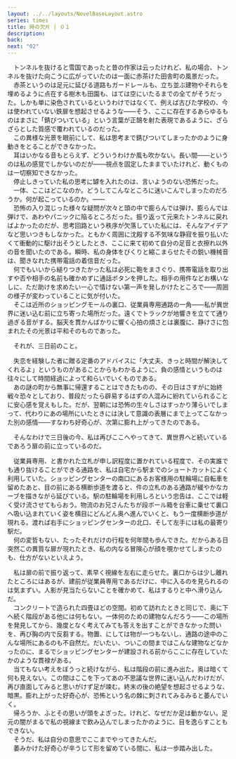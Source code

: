 ```yaml
---
layout: ../../layouts/NovelBaseLayout.astro
series: times
title: 時の欠片 | ０１
description: 
back: 
next: "02"
---
```


　トンネルを抜けると雪国であったと昔の作家は云ったけれど、私の場合、トンネルを抜けた向こうに広がっていたのは一面に赤茶けた田舎町の風景だった。
<br>
　赤茶というのは足元に延びる道路もガードレールも、立ち並ぶ建物やそれらを埋めるように点在する樹木も田園も、はては空にいたるまでの全てがそうだった。しかも単に染色されているというわけではなくて、例えば古びた学校の、今は使われていない鉄扉を想起させるような――そう、ここに存在するあらゆるものはまさに「錆びついている」という言葉が正鵠を射た表現であるように、ざらざらとした質感で覆われているのだった。
<br>
　この異様な光景を眼前にして、私は思考まで錆びついてしまったかのように身動きをとることができなかった。
<br>
　耳はいかなる音もとらえず、どういうわけか風も吹かない。長い間――というのは私の感覚でしかないのだが――視点を固定したままでいたけれど、動くものは一切察知できなかった。
<br>
　停止しきっていた私の思考に罅を入れたのは、言いようのない恐怖だった。
<br>
　一体、ここはどこなのか。どうしてこんなところに迷いこんでしまったのだろうか。何が起こっているのか。――
<br>
　恐怖の入り混じった様々な疑問が次々と頭の中で膨らんでは弾け、膨らんでは弾けで、あわやパニックに陥るところだった。振り返って元来たトンネルに戻ればよかったのだが、思考回路という秩序が欠落していた私には、そんなアイデアなど思いつきもしなかった。ともかく周囲に沈殿する不気味な静寂を振り払いたくて衝動的に駆け出そうとしたとき、ここに来て初めて自分の足音と衣擦れ以外の音を聞いたのである。瞬時、私の身体をびくりと縮こまらせたその鋭い機械音は、聞きなれた携帯電話の着信音だった。
<br>
　何でもいいから縋りつきたかった私は必死に鞄をまさぐり、携帯電話を取り出すや否や相手の名前も確かめずに通話ボタンを押した。相手の用件などお構いなしに、ただ助けを求めたい一心で情けない第一声を発しかけたところで――周囲の様子が変わっていることに気が付いた。
<br>
　そこは近所のショッピングモールの裏口、従業員専用通路の一角――私が異世界に迷い込む前に立ち寄った場所だった。遠くでトラックが地響きを立てて通り過ぎる音がする。脳天を貫かんばかりに響く心拍の煩さとは裏腹に、静けさに包まれたその光景は平和そのものであった。

　それが、三日前のこと。

　失恋を経験した者に贈る定番のアドバイスに「大丈夫、きっと時間が解決してくれるよ」というものがあることからもわかるように、負の感情というものは往々にして時間経過によって和らいでいくものである。
<br>
　あの謎の町から無事に帰還することはできたものの、その日はさすがに始終戦々恐々としており、普段だったら辟易するはずの人混みに紛れていられることに安心感を覚えもした。だが、翌朝には恐怖の生々しさはすっかり薄らいでしまって、代わりにあの場所にいたときには決して意識の表層にまで上ってこなかった別の感情――すなわち好奇心が、次第に膨れ上がってきたのである。

　そんなわけで三日後の今、私は再びここへやってきて、異世界へと続いているであろう扉の前に立っているのだ。

　従業員専用、と書かれた立札が申し訳程度に置かれている程度で、その実誰でも通り抜けることができる通路を、私は自宅から駅までのショートカットによく利用していた。ショッピングセンターの南口にあるお客様用の駐輪場に自転車を留めたあと、目の前にある横断歩道を渡ると、件の立札のある通路が緩やかなカーブを描きながら延びている。駅の駐輪場を利用しろという忠告は、ここでは軽く受け流させてもらおう。物流のお兄さんたちが段ボール箱を台車に乗せて裏口へ吸い込まれていく姿を横目にどんどん奥へ進んでいくと、もう一度横断歩道が現れる。渡れば右手にショッピングセンターの北口、そして左手には私の最寄り駅だ。
<br>
　何の変哲もない、たったそれだけの行程を何年間も歩んできた。だからある日突然この異質な扉が現れたとき、私の内なる冒険心が顔を覗かせてしまったのも、仕方がないといえよう。

　私は扉の前で振り返って、素早く視線を左右に走らせた。裏口からは少し離れたところにはあるが、建前が従業員専用であるだけに、中に入るのを見られるのは気まずい。人影が見当たらないことを確かめて、私はするりと中へ滑り込んだ。
<br>
　コンクリートで造られた四畳ほどの空間。初めて訪れたときと同じで、奥に下へ続く階段がある他には何もない。一体何のための建物なんだろう――この場所を発見してから、幾度となく考えてみても答えを出すことができなかった問いを、再び胸の内で反芻する。物置、にしては物が一つもないし、通路の途中のこんな場所にあるのも不自然だ。だいたい、ついこの間まではこんな建物などなかったのに、まるでショッピングセンターが建設される前からここに存在していたかのような貫禄がある。
<br>
　当てもない考えをぼうっと続けながら、私は階段の前に進み出た。奥は暗くて何も見えない。この間はここを下ってあの不思議な世界に迷い込んだわけだが、再び直面してみると思いがけず足が竦む。終末の後の絶望を想起させるような、暗黒。膨れ上がった好奇心が、恐怖という名の棘に刺されてみるみると萎んでいく。
<br>
　帰ろうか、ふとその思いが頭をよぎった。けれど、なぜだか足は動かない。足元の闇がまるで私の視線まで飲み込んでしまったかのように、目を逸らすこともできない。
<br>
　そうだ、私は自分の意思でここまでやってきたんだ。
<br>
　萎みかけた好奇心が辛うじて形を留めている間に、私は一歩踏み出した。